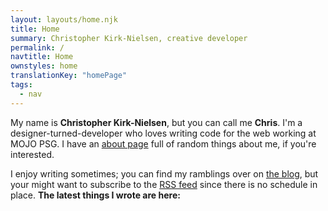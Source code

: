 ```yaml
---
layout: layouts/home.njk
title: Home
summary: Christopher Kirk-Nielsen, creative developer
permalink: /
navtitle: Home
ownstyles: home
translationKey: "homePage"
tags:
  - nav
---
```


My name is **Christopher Kirk-Nielsen**, but you can call me **Chris**. I'm a designer-turned-developer who loves writing code for the web working at MOJO PSG. I have an [about page](/about/) full of random things about me, if you're interested.

I enjoy writing sometimes; you can find my ramblings over on [the blog](/blog/), but your might want to subscribe to the [RSS feed](/rss.xml) since there is no schedule in place. **The latest things I wrote are here:**